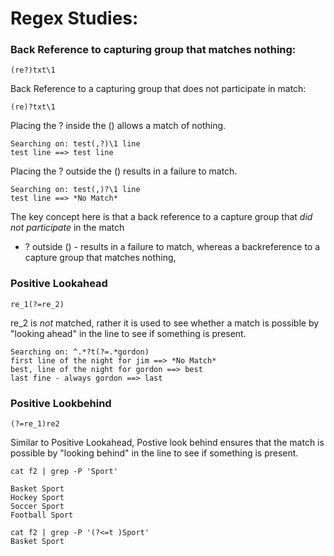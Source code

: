 # Regex Studies:


### Back Reference to capturing group that matches nothing:

    (re?)txt\1


Back Reference to a capturing group that does not participate in match:

    (re)?txt\1


Placing the ? inside the () allows a match of nothing. 

    Searching on: test(,?)\1 line
    test line ==> test line

Placing the ? outside the () results in a failure to match. 

    Searching on: test(,)?\1 line
    test line ==> *No Match*

The key concept here is that a back reference to a capture group that *did not participate* in the match
- ? outside () - results in a failure to match, whereas a backreference to a capture group that matches nothing,  

### Positive Lookahead

    re_1(?=re_2)

 re_2 is *not* matched, rather it is used to see whether a match is possible by "looking ahead" in the line to see if something
 is present.

	Searching on: ^.*?t(?=.*gordon)
	first line of the night for jim ==> *No Match*
	best, line of the night for gordon ==> best
	last fine - always gordon ==> last

### Positive Lookbehind

    (?=re_1)re2

 Similar to Positive Lookahead, Postive look behind ensures that the match is possible by "looking behind" in the line to 
 see if something is present. 

    cat f2 | grep -P 'Sport'

    Basket Sport
    Hockey Sport
    Soccer Sport
    Football Sport

    cat f2 | grep -P '(?<=t )Sport'
    Basket Sport
